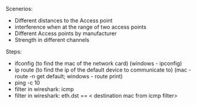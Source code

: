 Scenerios:

* Different distances to the Access point
* interference when at the range of two access points
* Different Access points by manufacturer
* Strength in different channels


Steps:

* ifconfig (to find the mac of the network card) (windows - ipconfig)
* ip route (to find the ip of the default device to communicate to) (mac - route -n get default; windows - route print)
* ping -c 10 <ip of default device>
* filter in wireshark: icmp
* filter in wireshark: eth.dst == < destination mac from icmp filter>
